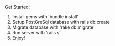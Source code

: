 Get Started:
1. Install gems with 'bundle install'
2. Setup PostGreSql database with rails db:create
3. Migrate database with 'rake db:migrate'
4. Run server with 'rails s'
5. Enjoy!
